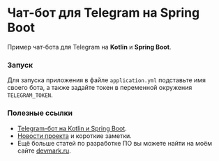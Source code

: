 # Чат-бот для Telegram на Spring Boot
Пример чат-бота для Telegram на **Kotlin** и **Spring Boot**.

### Запуск
Для запуска приложения в файле `application.yml` подставьте имя своего бота, а также задайте токен в переменной окружения `TELEGRAM_TOKEN`.

### Полезные ссылки
* [Telegram-бот на Kotlin и Spring Boot](https://devmark.ru/article/telegram-bot-kotlin-spring-boot).
* [Новости проекта](https://t.me/+RjrPWNUEwf8wZTMy) и короткие заметки.
* Ещё больше статей по разработке ПО вы можете найти на моём сайте [devmark.ru](https://devmark.ru/).

